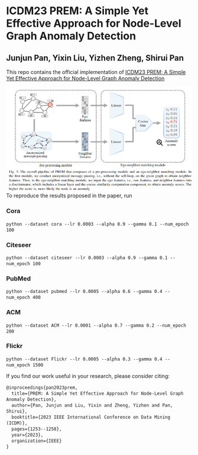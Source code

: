 
# ICDM23 PREM: A Simple Yet Effective Approach for Node-Level Graph Anomaly Detection

Junjun Pan, Yixin Liu, Yizhen Zheng, Shirui Pan
---
This repo contains the official implementation of [ICDM23 PREM: A Simple Yet Effective Approach for Node-Level Graph Anomaly Detection](https://arxiv.org/abs/2310.11676)

<img src="./assets/Architecture.png"
     style="float: left; margin-right: 10px;" />
     
To reproduce the results proposed in the paper, run 

### Cora

```
python --dataset cora --lr 0.0003 --alpha 0.9 --gamma 0.1 --num_epoch 100
```

### Citeseer

```
python --dataset citeseer --lr 0.0003 --alpha 0.9 --gamma 0.1 --num_epoch 100
```

### PubMed

```
python --dataset pubmed --lr 0.0005 --alpha 0.6 --gamma 0.4 --num_epoch 400
```

### ACM

```
python --dataset ACM --lr 0.0001 --alpha 0.7 --gamma 0.2 --num_epoch 200
```

### Flickr

```
python --dataset Flickr --lr 0.0005 --alpha 0.3 --gamma 0.4 --num_epoch 1500
```

If you find our work useful in your research, please consider citing:

```
@inproceedings{pan2023prem,
  title={PREM: A Simple Yet Effective Approach for Node-Level Graph Anomaly Detection},
  author={Pan, Junjun and Liu, Yixin and Zheng, Yizhen and Pan, Shirui},
  booktitle={2023 IEEE International Conference on Data Mining (ICDM)},
  pages={1253--1258},
  year={2023},
  organization={IEEE}
}
```

